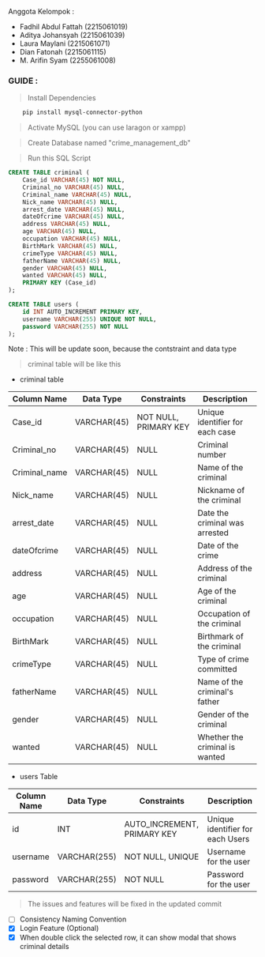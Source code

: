 Anggota Kelompok :

- Fadhil Abdul Fattah (2215061019)
- Aditya Johansyah (2215061039)
- Laura Maylani (2215061071)
- Dian Fatonah (2215061115)
- M. Arifin Syam (2255061008)

### GUIDE :

> Install Dependencies

```sh
    pip install mysql-connector-python
```

> Activate MySQL (you can use laragon or xampp)

> Create Database named "crime_management_db"

> Run this SQL Script

```sql
CREATE TABLE criminal (
    Case_id VARCHAR(45) NOT NULL,
    Criminal_no VARCHAR(45) NULL,
    Criminal_name VARCHAR(45) NULL,
    Nick_name VARCHAR(45) NULL,
    arrest_date VARCHAR(45) NULL,
    dateOfcrime VARCHAR(45) NULL,
    address VARCHAR(45) NULL,
    age VARCHAR(45) NULL,
    occupation VARCHAR(45) NULL,
    BirthMark VARCHAR(45) NULL,
    crimeType VARCHAR(45) NULL,
    fatherName VARCHAR(45) NULL,
    gender VARCHAR(45) NULL,
    wanted VARCHAR(45) NULL,
    PRIMARY KEY (Case_id)
);

CREATE TABLE users (
    id INT AUTO_INCREMENT PRIMARY KEY,
    username VARCHAR(255) UNIQUE NOT NULL,
    password VARCHAR(255) NOT NULL
);


```

Note : This will be update soon, because the contstraint and data type

> criminal table will be like this

- criminal table

| Column Name   | Data Type   | Constraints           | Description                     |
| ------------- | ----------- | --------------------- | ------------------------------- |
| Case_id       | VARCHAR(45) | NOT NULL, PRIMARY KEY | Unique identifier for each case |
| Criminal_no   | VARCHAR(45) | NULL                  | Criminal number                 |
| Criminal_name | VARCHAR(45) | NULL                  | Name of the criminal            |
| Nick_name     | VARCHAR(45) | NULL                  | Nickname of the criminal        |
| arrest_date   | VARCHAR(45) | NULL                  | Date the criminal was arrested  |
| dateOfcrime   | VARCHAR(45) | NULL                  | Date of the crime               |
| address       | VARCHAR(45) | NULL                  | Address of the criminal         |
| age           | VARCHAR(45) | NULL                  | Age of the criminal             |
| occupation    | VARCHAR(45) | NULL                  | Occupation of the criminal      |
| BirthMark     | VARCHAR(45) | NULL                  | Birthmark of the criminal       |
| crimeType     | VARCHAR(45) | NULL                  | Type of crime committed         |
| fatherName    | VARCHAR(45) | NULL                  | Name of the criminal's father   |
| gender        | VARCHAR(45) | NULL                  | Gender of the criminal          |
| wanted        | VARCHAR(45) | NULL                  | Whether the criminal is wanted  |

- users Table

| Column Name | Data Type    | Constraints                 | Description                      |
| ----------- | ------------ | --------------------------- | -------------------------------- |
| id          | INT          | AUTO_INCREMENT, PRIMARY KEY | Unique identifier for each Users |
| username    | VARCHAR(255) | NOT NULL, UNIQUE            | Username for the user            |
| password    | VARCHAR(255) | NOT NULL                    | Password for the user            |

> The issues and features will be fixed in the updated commit

- [ ] Consistency Naming Convention
- [x] Login Feature (Optional)
- [x] When double click the selected row, it can show modal that shows criminal details
